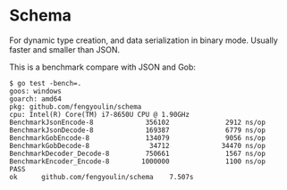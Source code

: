 # Schema #

For dynamic type creation, and data serialization in binary mode. Usually faster and smaller than JSON.

This is a benchmark compare with JSON and Gob:
```
$ go test -bench=.
goos: windows
goarch: amd64
pkg: github.com/fengyoulin/schema
cpu: Intel(R) Core(TM) i7-8650U CPU @ 1.90GHz
BenchmarkJsonEncode-8             356102              2912 ns/op
BenchmarkJsonDecode-8             169387              6779 ns/op
BenchmarkGobEncode-8              134079              9056 ns/op
BenchmarkGobDecode-8               34712             34470 ns/op
BenchmarkDecoder_Decode-8         750661              1567 ns/op
BenchmarkEncoder_Encode-8        1000000              1100 ns/op
PASS
ok      github.com/fengyoulin/schema    7.507s
```
